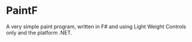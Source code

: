 PaintF
======

A very simple paint program, written in F# and using Light Weight Controls only and the platform .NET.
